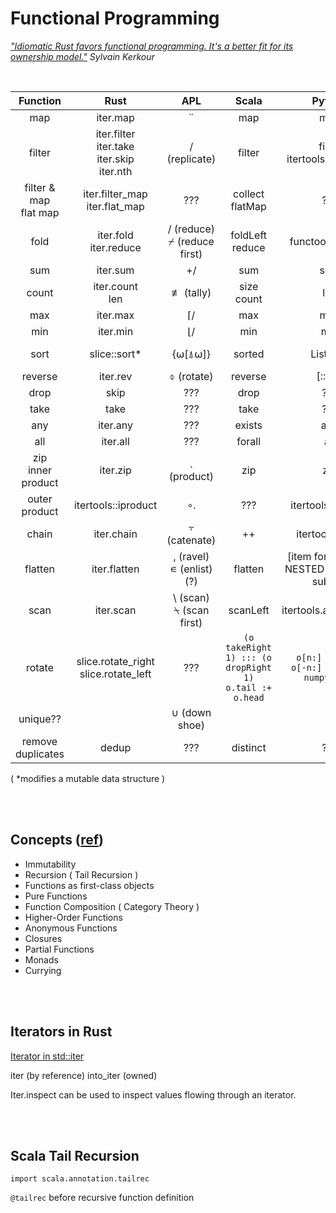 # Functional Programming

*["Idiomatic Rust favors functional programming. It's a better fit for its ownership model."](https://kerkour.com/rust-functional-programming)  Sylvain Kerkour*


<br>

| Function | Rust | APL | Scala | Python | JavaScript |
|:--:|:--:|:--:|:--:|:--:|:--:|
| map | iter.map | ¨ | map | map | map |
| filter | iter.filter<br>iter.take<br>iter.skip<br>iter.nth | / (replicate) | filter | filter<br>itertools.takewhile | filter |
| filter & map<br>flat map | iter.filter_map<br>iter.flat_map | ??? | collect<br>flatMap | ??? | ??? |
| fold | iter.fold<br>iter.reduce | / (reduce)<br>⌿ (reduce first) | foldLeft<br>reduce | functools.reduce | reduce |
| sum | iter.sum| +/ | sum | sum | ??? |
| count | iter.count<br>len | ≢ (tally) | size<br>count | len | length |
| max | iter.max | ⌈/ | max | max | ??? |
| min | iter.min | ⌊/ | min | min | ??? |
| sort | slice::sort* | {⍵[⍋⍵]} | sorted | List.sort | sort((a,b) => a-b)* |
| reverse | iter.rev | ⌽ (rotate) | reverse | [::-1] | reverse* |
| drop | skip | ??? | drop | ??? | ??? |
| take | take | ??? | take | ??? | ??? |
| any | iter.any | ??? | exists | any | ??? |
| all | iter.all | ??? | forall | all | ??? |
| zip<br>inner product | iter.zip | . (product) | zip | zip | ??? |
| outer product | itertools::iproduct | ∘. | ??? | itertools.product | ??? |
| chain | iter.chain | ⍪ (catenate) | ++ | itertools.chain | ??? |
| flatten | iter.flatten | , (ravel)<br>∊ (enlist) (?) | flatten | [item for sublist in NESTED for item in sublist] | ??? |
| scan | iter.scan | \\ (scan)<br>⍀ (scan first) | scanLeft | itertools.accumulate | ??? |
| rotate | slice.rotate_right<br>slice.rotate_left | ??? | `(o takeRight 1) ::: (o dropRight 1)`<br>`o.tail :+ o.head` | `o[n:] + o[:n]`<br>`o[-n:] + o[:-n]`<br>`numpy.roll` | ??? |
| unique?? |  | ∪ (down shoe) |  |  | ??? |
| remove duplicates | dedup | ??? | distinct | ??? | ??? |

( *modifies a mutable data structure )


<br><br>
## Concepts ([ref](https://www.baeldung.com/scala/functional-programming))
- Immutability
- Recursion ( Tail Recursion )
- Functions as first-class objects
- Pure Functions
- Function Composition ( Category Theory )
- Higher-Order Functions
- Anonymous Functions
- Closures
- Partial Functions
- Monads
- Currying


<br><br>
## Iterators in Rust

[Iterator in std::iter](https://doc.rust-lang.org/std/iter/trait.Iterator.html)

iter (by reference)
into_iter (owned)

Iter.inspect can be used to inspect values flowing through an iterator.


<br><br>
## Scala Tail Recursion
`import scala.annotation.tailrec`

`@tailrec` before recursive function definition
